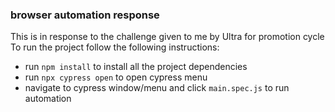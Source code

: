 ### browser automation response

This is in response to the challenge given to me by Ultra for promotion cycle 
To run the project follow the following instructions:
- run `npm install` to install all the project dependencies
- run `npx cypress open` to open cypress menu
- navigate to cypress window/menu and click `main.spec.js` to run automation